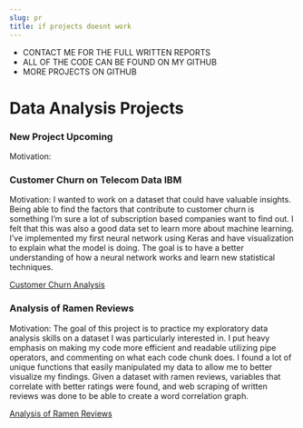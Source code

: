 ```yaml
---
slug: pr
title: if projects doesnt work
---
```

* CONTACT ME FOR THE FULL WRITTEN REPORTS
* ALL OF THE CODE CAN BE FOUND ON MY GITHUB
* MORE PROJECTS ON GITHUB

# Data Analysis Projects

### New Project Upcoming
Motivation:

### Customer Churn on Telecom Data IBM
Motivation: I wanted to work on a dataset that could have valuable insights. Being able to find the factors that contribute to customer churn is something I’m sure a lot of subscription based companies want to find out. I felt that this was also a good data set to learn more about machine learning. I’ve implemented my first neural network using Keras and have visualization to explain what the model is doing. The goal is to have a better understanding of how a neural network works and learn new statistical techniques.

[Customer Churn Analysis](https://github.com/chriswang549/Customer-Churn-Project)

### Analysis of Ramen Reviews
Motivation: The goal of this project is to practice my exploratory data analysis skills on a dataset I was particularly interested in. I put heavy emphasis on making my code more efficient and readable utilizing pipe operators, and commenting on what each code chunk does. I found a lot of unique functions that easily manipulated my data to allow me to better visualize my findings. Given a dataset with ramen reviews, variables that correlate with better ratings were found, and web scraping of written reviews was done to be able to create a word correlation graph.

[Analysis of Ramen Reviews](https://github.com/chriswang549/Ramen_Reviews_Analysis)